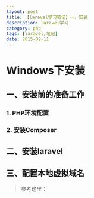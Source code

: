 ```yaml
---
layout: post
title: 【laravel学习笔记】一、安装
description: laravel学习
category: php
tags: [laravel,笔记]
date: 2015-09-11
---
```


# Windows下安装

## 一、安装前的准备工作

### 1. PHP环境配置

### 2. 安装Composer

## 二、安装laravel

## 三、配置本地虚拟域名
    
> 参考这里：
